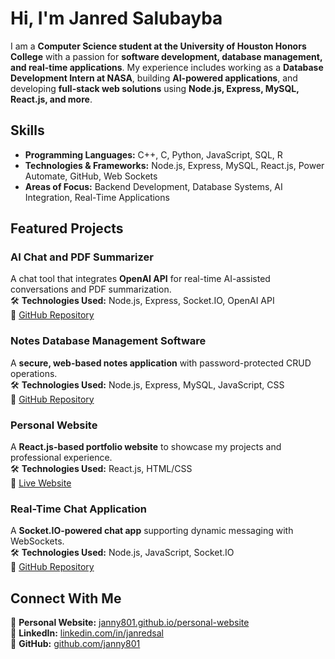 # Hi, I'm Janred Salubayba

I am a **Computer Science student at the University of Houston Honors College** with a passion for **software development, database management, and real-time applications**. My experience includes working as a **Database Development Intern at NASA**, building **AI-powered applications**, and developing **full-stack web solutions** using **Node.js, Express, MySQL, React.js, and more**.


##  Skills
- **Programming Languages:** C++, C, Python, JavaScript, SQL, R
- **Technologies & Frameworks:** Node.js, Express, MySQL, React.js, Power Automate, GitHub, Web Sockets
- **Areas of Focus:** Backend Development, Database Systems, AI Integration, Real-Time Applications



##  Featured Projects
### **AI Chat and PDF Summarizer**  
A chat tool that integrates **OpenAI API** for real-time AI-assisted conversations and PDF summarization.  
🛠 **Technologies Used:** Node.js, Express, Socket.IO, OpenAI API  
🔗 [GitHub Repository](https://github.com/janny801/ai-chat-summarizer)  

### **Notes Database Management Software**  
A **secure, web-based notes application** with password-protected CRUD operations.  
🛠 **Technologies Used:** Node.js, Express, MySQL, JavaScript, CSS  
🔗 [GitHub Repository](https://github.com/janny801/notes-database)  

### **Personal Website**  
A **React.js-based portfolio website** to showcase my projects and professional experience.  
🛠 **Technologies Used:** React.js, HTML/CSS  
🔗 [Live Website](https://janny801.github.io/personal-website)  

### **Real-Time Chat Application**  
A **Socket.IO-powered chat app** supporting dynamic messaging with WebSockets.  
🛠 **Technologies Used:** Node.js, JavaScript, Socket.IO  
🔗 [GitHub Repository](https://github.com/janny801/realtime-chat)  



## Connect With Me
📌 **Personal Website:** [janny801.github.io/personal-website](https://janny801.github.io/personal-website)  
📌 **LinkedIn:** [linkedin.com/in/janredsal](https://www.linkedin.com/in/janredsal)  
📌 **GitHub:** [github.com/janny801](https://github.com/janny801)  
